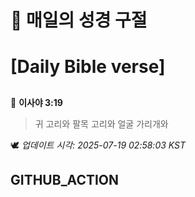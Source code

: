 # 🙏 매일의 성경 구절
# [Daily Bible verse]
##
<!-- START_BIBLE_VERSE -->
📖 **이사야 3:19**
> 귀 고리와 팔목 고리와 얼굴 가리개와

🕊️ _업데이트 시각: 2025-07-19 02:58:03 KST_
  <!-- END_BIBLE_VERSE -->
## GITHUB_ACTION
